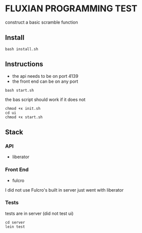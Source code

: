# FLUXIAN PROGRAMMING TEST
construct a basic scramble function

## Install
```
bash install.sh
```

## Instructions
- the api needs to be on port 4139
- the front end can be on any port

```
bash start.sh
```

the bas script should work
if it does not

```
chmod +x init.sh
cd ui
chmod +x start.sh
```

## Stack
### API
- liberator
### Front End
- fulcro

I did not use Fulcro's built in server just went with liberator

### Tests
tests are in server (did not test ui)
```
cd server
lein test
```
